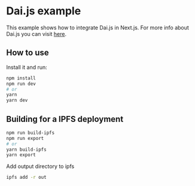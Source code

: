 # Dai.js example

This example shows how to integrate Dai.js in Next.js. For more info about Dai.js you can visit [here](https://docs.makerdao.com/building-with-maker/daijs).

## How to use

Install it and run:

```bash
npm install
npm run dev
# or
yarn
yarn dev
```

## Building for a IPFS deployment
```bash
npm run build-ipfs
npm run export
# or
yarn build-ipfs
yarn export
```

Add output directory to ipfs
```bash
ipfs add -r out
```
